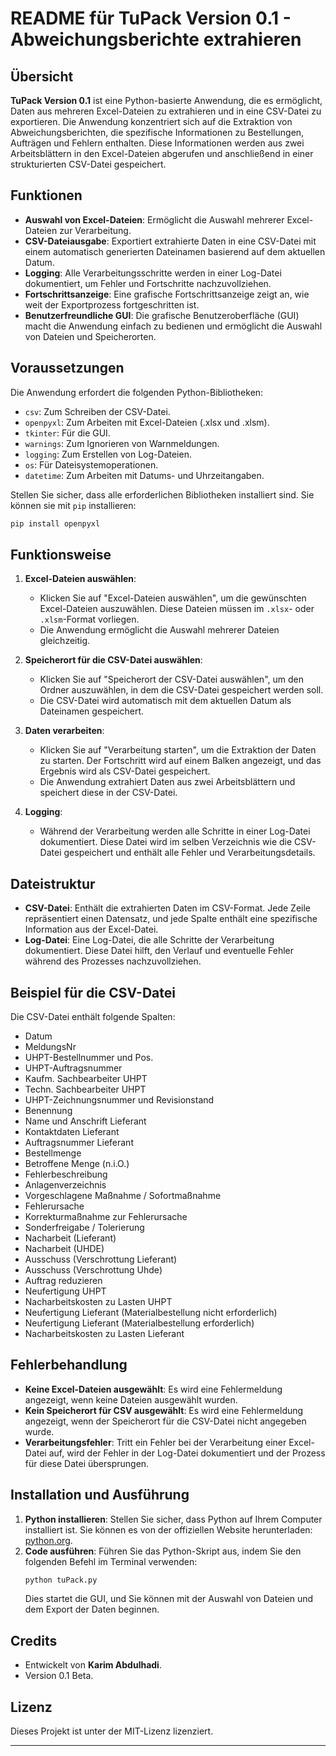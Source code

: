 # README für TuPack Version 0.1 - Abweichungsberichte extrahieren

## Übersicht
**TuPack Version 0.1** ist eine Python-basierte Anwendung, die es ermöglicht, Daten aus mehreren Excel-Dateien zu extrahieren und in eine CSV-Datei zu exportieren. Die Anwendung konzentriert sich auf die Extraktion von Abweichungsberichten, die spezifische Informationen zu Bestellungen, Aufträgen und Fehlern enthalten. Diese Informationen werden aus zwei Arbeitsblättern in den Excel-Dateien abgerufen und anschließend in einer strukturierten CSV-Datei gespeichert.

## Funktionen
- **Auswahl von Excel-Dateien**: Ermöglicht die Auswahl mehrerer Excel-Dateien zur Verarbeitung.
- **CSV-Dateiausgabe**: Exportiert extrahierte Daten in eine CSV-Datei mit einem automatisch generierten Dateinamen basierend auf dem aktuellen Datum.
- **Logging**: Alle Verarbeitungsschritte werden in einer Log-Datei dokumentiert, um Fehler und Fortschritte nachzuvollziehen.
- **Fortschrittsanzeige**: Eine grafische Fortschrittsanzeige zeigt an, wie weit der Exportprozess fortgeschritten ist.
- **Benutzerfreundliche GUI**: Die grafische Benutzeroberfläche (GUI) macht die Anwendung einfach zu bedienen und ermöglicht die Auswahl von Dateien und Speicherorten.

## Voraussetzungen
Die Anwendung erfordert die folgenden Python-Bibliotheken:
- `csv`: Zum Schreiben der CSV-Datei.
- `openpyxl`: Zum Arbeiten mit Excel-Dateien (.xlsx und .xlsm).
- `tkinter`: Für die GUI.
- `warnings`: Zum Ignorieren von Warnmeldungen.
- `logging`: Zum Erstellen von Log-Dateien.
- `os`: Für Dateisystemoperationen.
- `datetime`: Zum Arbeiten mit Datums- und Uhrzeitangaben.

Stellen Sie sicher, dass alle erforderlichen Bibliotheken installiert sind. Sie können sie mit `pip` installieren:
```bash
pip install openpyxl
```

## Funktionsweise
1. **Excel-Dateien auswählen**:
   - Klicken Sie auf "Excel-Dateien auswählen", um die gewünschten Excel-Dateien auszuwählen. Diese Dateien müssen im `.xlsx`- oder `.xlsm`-Format vorliegen.
   - Die Anwendung ermöglicht die Auswahl mehrerer Dateien gleichzeitig.

2. **Speicherort für die CSV-Datei auswählen**:
   - Klicken Sie auf "Speicherort der CSV-Datei auswählen", um den Ordner auszuwählen, in dem die CSV-Datei gespeichert werden soll.
   - Die CSV-Datei wird automatisch mit dem aktuellen Datum als Dateinamen gespeichert.

3. **Daten verarbeiten**:
   - Klicken Sie auf "Verarbeitung starten", um die Extraktion der Daten zu starten. Der Fortschritt wird auf einem Balken angezeigt, und das Ergebnis wird als CSV-Datei gespeichert.
   - Die Anwendung extrahiert Daten aus zwei Arbeitsblättern und speichert diese in der CSV-Datei.

4. **Logging**:
   - Während der Verarbeitung werden alle Schritte in einer Log-Datei dokumentiert. Diese Datei wird im selben Verzeichnis wie die CSV-Datei gespeichert und enthält alle Fehler und Verarbeitungsdetails.

## Dateistruktur
- **CSV-Datei**: Enthält die extrahierten Daten im CSV-Format. Jede Zeile repräsentiert einen Datensatz, und jede Spalte enthält eine spezifische Information aus der Excel-Datei.
- **Log-Datei**: Eine Log-Datei, die alle Schritte der Verarbeitung dokumentiert. Diese Datei hilft, den Verlauf und eventuelle Fehler während des Prozesses nachzuvollziehen.

## Beispiel für die CSV-Datei
Die CSV-Datei enthält folgende Spalten:
- Datum
- MeldungsNr
- UHPT-Bestellnummer und Pos.
- UHPT-Auftragsnummer
- Kaufm. Sachbearbeiter UHPT
- Techn. Sachbearbeiter UHPT
- UHPT-Zeichnungsnummer und Revisionstand
- Benennung
- Name und Anschrift Lieferant
- Kontaktdaten Lieferant
- Auftragsnummer Lieferant
- Bestellmenge
- Betroffene Menge (n.i.O.)
- Fehlerbeschreibung
- Anlagenverzeichnis
- Vorgeschlagene Maßnahme / Sofortmaßnahme
- Fehlerursache
- Korrekturmaßnahme zur Fehlerursache
- Sonderfreigabe / Tolerierung
- Nacharbeit (Lieferant)
- Nacharbeit (UHDE)
- Ausschuss (Verschrottung Lieferant)
- Ausschuss (Verschrottung Uhde)
- Auftrag reduzieren
- Neufertigung UHPT
- Nacharbeitskosten zu Lasten UHPT
- Neufertigung Lieferant (Materialbestellung nicht erforderlich)
- Neufertigung Lieferant (Materialbestellung erforderlich)
- Nacharbeitskosten zu Lasten Lieferant

## Fehlerbehandlung
- **Keine Excel-Dateien ausgewählt**: Es wird eine Fehlermeldung angezeigt, wenn keine Dateien ausgewählt wurden.
- **Kein Speicherort für CSV ausgewählt**: Es wird eine Fehlermeldung angezeigt, wenn der Speicherort für die CSV-Datei nicht angegeben wurde.
- **Verarbeitungsfehler**: Tritt ein Fehler bei der Verarbeitung einer Excel-Datei auf, wird der Fehler in der Log-Datei dokumentiert und der Prozess für diese Datei übersprungen.

## Installation und Ausführung
1. **Python installieren**: Stellen Sie sicher, dass Python auf Ihrem Computer installiert ist. Sie können es von der offiziellen Website herunterladen: [python.org](https://www.python.org/).
2. **Code ausführen**: Führen Sie das Python-Skript aus, indem Sie den folgenden Befehl im Terminal verwenden:
   ```bash
   python tuPack.py
   ```
   Dies startet die GUI, und Sie können mit der Auswahl von Dateien und dem Export der Daten beginnen.

## Credits
- Entwickelt von **Karim Abdulhadi**.
- Version 0.1 Beta.

## Lizenz
Dieses Projekt ist unter der MIT-Lizenz lizenziert.

---